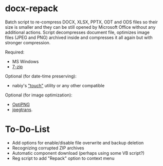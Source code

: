 docx-repack
===========

Batch script to re-compress DOCX, XLSX, PPTX, ODT and ODS files so their size is smaller and they can be still opened by Microsoft Office without any additional actions. Script decompresses document file, optimizes image files (JPEG and PNG) archived inside and compresses it all again but with stronger compression.

Required:
* MS Windows
* [7-zip](http://www.7-zip.org/)

Optional (for date-time preserving):
* nabiy's ["touch"](http://sourceforge.net/projects/touchforwindows/) utility or any other compatible

Optional (for image optimization):
* [OptiPNG](http://optipng.sourceforge.net/)
* [jpegtrans](http://jpegclub.org/jpegtran/).

To-Do-List
==========

* Add options for enable/disable file overwrite and backup deletion
* Recognizing corrupted ZIP archives
* Automatic component download (perhaps using some VB script?)
* Reg script to add "Repack" option to context menu